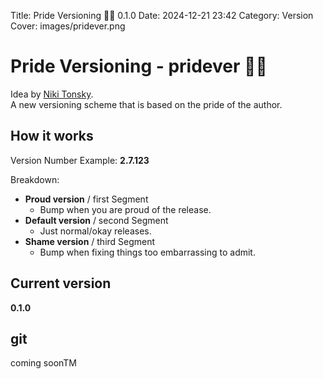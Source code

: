 Title: Pride Versioning 🏳️‍🌈 0.1.0
Date: 2024-12-21 23:42
Category: Version
Cover: images/pridever.png

# Pride Versioning - pridever 🏳️‍🌈

Idea by [Niki Tonsky](https://mastodon.online/@nikitonsky/113691789641950263).  
A new versioning scheme that is based on the pride of the author.  

## How it works

Version Number Example: **2.7.123**

Breakdown:

* **Proud version** / first Segment
  * Bump when you are proud of the release.
* **Default version** / second Segment
  * Just normal/okay releases.
* **Shame version** / third Segment
  * Bump when fixing things too embarrassing to admit.

## Current version

**0.1.0**

## git

coming soonTM
